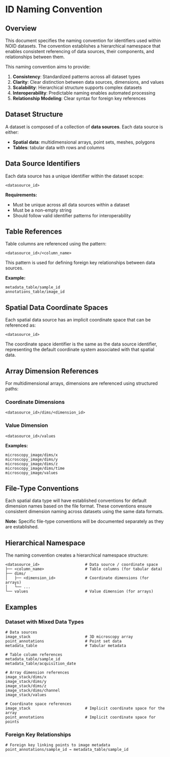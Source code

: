 # ID Naming Convention

## Overview

This document specifies the naming convention for identifiers used within NOID datasets. The convention establishes a hierarchical namespace that enables consistent referencing of data sources, their components, and relationships between them.

This naming convention aims to provide:

1. **Consistency**: Standardized patterns across all dataset types
2. **Clarity**: Clear distinction between data sources, dimensions, and values
3. **Scalability**: Hierarchical structure supports complex datasets
4. **Interoperability**: Predictable naming enables automated processing
5. **Relationship Modeling**: Clear syntax for foreign key references

## Dataset Structure

A dataset is composed of a collection of **data sources**. Each data source is either:
- **Spatial data**: multidimensional arrays, point sets, meshes, polygons
- **Tables**: tabular data with rows and columns

## Data Source Identifiers

Each data source has a unique identifier within the dataset scope:

```
<datasource_id>
```

**Requirements:**
- Must be unique across all data sources within a dataset
- Must be a non-empty string
- Should follow valid identifier patterns for interoperability

## Table References

Table columns are referenced using the pattern:

```
<datasource_id>/<column_name>
```

This pattern is used for defining foreign key relationships between data sources.

**Example:**
```
metadata_table/sample_id
annotations_table/image_id
```

## Spatial Data Coordinate Spaces

Each spatial data source has an implicit coordinate space that can be referenced as:

```
<datasource_id>
```

The coordinate space identifier is the same as the data source identifier, representing the default coordinate system associated with that spatial data.

## Array Dimension References

For multidimensional arrays, dimensions are referenced using structured paths:

### Coordinate Dimensions
```
<datasource_id>/dims/<dimension_id>
```

### Value Dimension
```
<datasource_id>/values
```

**Examples:**
```
microscopy_image/dims/x
microscopy_image/dims/y
microscopy_image/dims/z
microscopy_image/dims/time
microscopy_image/values
```

## File-Type Conventions

Each spatial data type will have established conventions for default dimension names based on the file format. These conventions ensure consistent dimension naming across datasets using the same data formats.

**Note:** Specific file-type conventions will be documented separately as they are established.

## Hierarchical Namespace

The naming convention creates a hierarchical namespace structure:

```
<datasource_id>                    # Data source / coordinate space
├── <column_name>                  # Table columns (for tabular data)
├── dims/
│   ├── <dimension_id>             # Coordinate dimensions (for arrays)
│   └── ...
└── values                         # Value dimension (for arrays)
```

## Examples

### Dataset with Mixed Data Types

```
# Data sources
image_stack                        # 3D microscopy array
point_annotations                  # Point set data
metadata_table                     # Tabular metadata

# Table column references
metadata_table/sample_id
metadata_table/acquisition_date

# Array dimension references
image_stack/dims/x
image_stack/dims/y  
image_stack/dims/z
image_stack/dims/channel
image_stack/values

# Coordinate space references
image_stack                        # Implicit coordinate space for the array
point_annotations                  # Implicit coordinate space for points
```

### Foreign Key Relationships

```
# Foreign key linking points to image metadata
point_annotations/sample_id → metadata_table/sample_id
```
